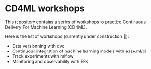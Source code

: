 # CD4ML workshops

This repository contains a series of workshops to practice Continuous Delivery For Machine Learning (CD4ML).

Here is the list of workshops (currently under construction :construction:):

- Data versionning with dvc
- Continuous integration of machine learning models with ease.ml/ci
- Track experiments with mlflow
- Monitoring and observability with EFK

